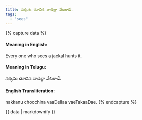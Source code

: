 ```yaml
---
title: నక్కను చూచిన వాడెల్లా వేటకాడే.
tags:
  - "sees"
---
```


{% capture data %}
#### Meaning in English:
Every one who sees a jackal hunts it.

#### Meaning in Telugu:
నక్కను చూచిన వాడెల్లా వేటకాడే.

#### English Transliteration:
nakkanu choochina vaaDellaa vaeTakaaDae.
{% endcapture %}

{{ data | markdownify }}

